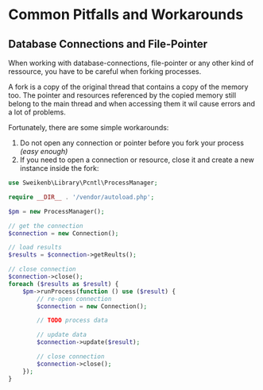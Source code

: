 # Common Pitfalls and Workarounds

## Database Connections and File-Pointer

When working with database-connections, file-pointer or any other kind of ressource, you have to be careful when forking
processes.

A fork is a copy of the original thread that contains a copy of the memory too. The pointer and resources referenced by
the copied memory still belong to the main thread and when accessing them it wil cause errors and a lot of problems.

Fortunately, there are some simple workarounds:

1. Do not open any connection or pointer before you fork your process _(easy enough)_
2. If you need to open a connection or resource, close it and create a new instance inside the fork:

```php
use Sweikenb\Library\Pcntl\ProcessManager;

require __DIR__ . '/vendor/autoload.php';

$pm = new ProcessManager();

// get the connection
$connection = new Connection();

// load results
$results = $connection->getReults();

// close connection
$connection->close();
foreach ($results as $result) {
    $pm->runProcess(function () use ($result) {
        // re-open connection
        $connection = new Connection();

        // TODO process data

        // update data
        $connection->update($result);

        // close connection
        $connection->close();
    });
}
```
